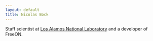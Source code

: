 ```yaml
---
layout: default
title: Nicolas Bock
---
```


Staff scientist at [Los Alamos National Laboratory](http://www.lanl.gov) and a developer of FreeON.
